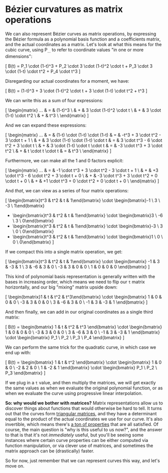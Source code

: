 # Bézier curvatures as matrix operations

We can also represent Bézier curves as matrix operations, by expressing the Bézier formula as a polynomial basis function and a coefficients matrix, and the actual coordinates as a matrix. Let's look at what this means for the cubic curve, using P<sub>...</sub> to refer to coordinate values "in one or more dimensions":

\[
B(t) = P_1 \cdot (1-t)^3 + P_2 \cdot 3 \cdot (1-t)^2 \cdot t + P_3 \cdot 3 \cdot (1-t) \cdot t^2 + P_4 \cdot t^3
\]

Disregarding our actual coordinates for a moment, we have:

\[
B(t) = (1-t)^3 + 3 \cdot (1-t)^2 \cdot t + 3 \cdot (1-t) \cdot t^2 + t^3
\]

We can write this as a sum of four expressions:

\[
  \begin{matrix}
   ... & = & (1-t)^3 \\
     & + & 3 \cdot (1-t)^2 \cdot t \\
     & + & 3 \cdot (1-t) \cdot t^2 \\
     & + & t^3 \\
  \end{matrix}
\]

And we can expand these expressions:

\[
  \begin{matrix}
   ... & = & (1-t) \cdot (1-t) \cdot (1-t) & = & -t^3 + 3 \cdot t^2 - 3 \cdot t + 1 \\
     & + & 3 \cdot (1-t) \cdot (1-t) \cdot t & = & 3 \cdot t^3 - 6 \cdot t^2 + 3 \cdot t \\
     & + & 3 \cdot (1-t) \cdot t \cdot t & = & -3 \cdot t^3 + 3 \cdot t^2 \\
     & + & t \cdot t \cdot t & = & t^3 \\
  \end{matrix}
\]

Furthermore, we can make all the 1 and 0 factors explicit:

\[
  \begin{matrix}
   ... & = & -1 \cdot t^3 + 3 \cdot t^2 - 3 \cdot t + 1 \\
     & + & +3 \cdot t^3 - 6 \cdot t^2 + 3 \cdot t + 0 \\
     & + & -3 \cdot t^3 + 3 \cdot t^2 + 0 \cdot t + 0 \\
     & + & +1 \cdot t^3 + 0 \cdot t^2 + 0 \cdot t + 0 \\
  \end{matrix}
\]

And *that*, we can view as a series of four matrix operations:

\[
  \begin{bmatrix}t^3 & t^2 & t & 1\end{bmatrix} \cdot \begin{bmatrix}-1 \\ 3 \\ -3 \\ 1\end{bmatrix}
  + \begin{bmatrix}t^3 & t^2 & t & 1\end{bmatrix} \cdot \begin{bmatrix}3 \\ -6 \\ 3 \\ 0\end{bmatrix}
  + \begin{bmatrix}t^3 & t^2 & t & 1\end{bmatrix} \cdot \begin{bmatrix}-3 \\ 3 \\ 0 \\ 0\end{bmatrix}
  + \begin{bmatrix}t^3 & t^2 & t & 1\end{bmatrix} \cdot \begin{bmatrix}1 \\ 0 \\ 0 \\ 0\end{bmatrix}
\]

If we compact this into a single matrix operation, we get:

\[
  \begin{bmatrix}t^3 & t^2 & t & 1\end{bmatrix} \cdot \begin{bmatrix}
      -1 &  3 & -3 & 1 \\
       3 & -6 &  3 & 0 \\
      -3 &  3 &  0 & 0 \\
       1 &  0 &  0 & 0
    \end{bmatrix}
\]

This kind of polynomial basis representation is generally written with the bases in increasing order, which means we need to flip our `t` matrix horizontally, and our big "mixing" matrix upside down:

\[
  \begin{bmatrix}1 & t & t^2 & t^3\end{bmatrix} \cdot \begin{bmatrix}
       1 &  0 &  0 & 0 \\
      -3 &  3 &  0 & 0 \\
       3 & -6 &  3 & 0 \\
      -1 &  3 & -3 & 1
    \end{bmatrix}
\]

And then finally, we can add in our original coordinates as a single third matrix:

\[
  B(t) = \begin{bmatrix}
  1 & t & t^2 & t^3
  \end{bmatrix}
  \cdot
  \begin{bmatrix}
   1 &  0 &  0 & 0 \\
  -3 &  3 &  0 & 0 \\
   3 & -6 &  3 & 0 \\
  -1 &  3 & -3 & 1
  \end{bmatrix}
  \cdot
  \begin{bmatrix}
  P_1 \\ P_2 \\ P_3 \\ P_4
  \end{bmatrix}
\]

We can perform the same trick for the quadratic curve, in which case we end up with:

\[
  B(t) = \begin{bmatrix}
  1 & t & t^2
  \end{bmatrix}
  \cdot
  \begin{bmatrix}
   1 &  0 & 0 \\
  -2 &  2 & 0 \\
   1 & -2 & 1
  \end{bmatrix}
  \cdot
  \begin{bmatrix}
  P_1 \\ P_2 \\ P_3
  \end{bmatrix}
\]

If we plug in a `t` value, and then multiply the matrices, we will get exactly the same values as when we evaluate the original polynomial function, or as when we evaluate the curve using progressive linear interpolation.

**So: why would we bother with matrices?** Matrix representations allow us to discover things about functions that would otherwise be hard to tell. It turns out that the curves form [triangular matrices](https://en.wikipedia.org/wiki/Triangular_matrix), and they have a determinant equal to the product of the actual coordinates we use for our curve. It's also invertible, which means there's [a ton of properties](https://en.wikipedia.org/wiki/Invertible_matrix#The_invertible_matrix_theorem) that are all satisfied. Of course, the main question is "why is this useful to us now?", and the answer to that is that it's not *immediately* useful, but you'll be seeing some instances where certain curve properties can be either computed via function manipulation, or via clever use of matrices, and sometimes the matrix approach can be (drastically) faster.

So for now, just remember that we can represent curves this way, and let's move on.

